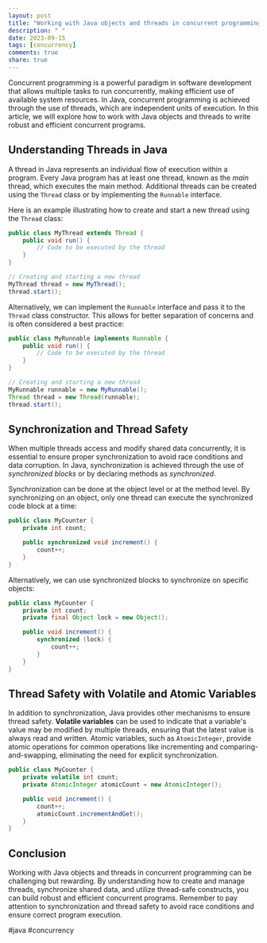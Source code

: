 ```yaml
---
layout: post
title: "Working with Java objects and threads in concurrent programming"
description: " "
date: 2023-09-15
tags: [concurrency]
comments: true
share: true
---
```


Concurrent programming is a powerful paradigm in software development that allows multiple tasks to run concurrently, making efficient use of available system resources. In Java, concurrent programming is achieved through the use of threads, which are independent units of execution. In this article, we will explore how to work with Java objects and threads to write robust and efficient concurrent programs.

## Understanding Threads in Java

A thread in Java represents an individual flow of execution within a program. Every Java program has at least one thread, known as the *main* thread, which executes the main method. Additional threads can be created using the `Thread` class or by implementing the `Runnable` interface.

Here is an example illustrating how to create and start a new thread using the `Thread` class:

```java
public class MyThread extends Thread {
    public void run() {
        // Code to be executed by the thread
    }
}

// Creating and starting a new thread
MyThread thread = new MyThread();
thread.start();
```

Alternatively, we can implement the `Runnable` interface and pass it to the `Thread` class constructor. This allows for better separation of concerns and is often considered a best practice:

```java
public class MyRunnable implements Runnable {
    public void run() {
        // Code to be executed by the thread
    }
}

// Creating and starting a new thread
MyRunnable runnable = new MyRunnable();
Thread thread = new Thread(runnable);
thread.start();
```

## Synchronization and Thread Safety

When multiple threads access and modify shared data concurrently, it is essential to ensure proper synchronization to avoid race conditions and data corruption. In Java, synchronization is achieved through the use of *synchronized blocks* or by declaring methods as *synchronized*.

Synchronization can be done at the object level or at the method level. By synchronizing on an object, only one thread can execute the synchronized code block at a time:

```java
public class MyCounter {
    private int count;

    public synchronized void increment() {
        count++;
    }
}
```

Alternatively, we can use synchronized blocks to synchronize on specific objects:

```java
public class MyCounter {
    private int count;
    private final Object lock = new Object();

    public void increment() {
        synchronized (lock) {
            count++;
        }
    }
}
```

## Thread Safety with Volatile and Atomic Variables

In addition to synchronization, Java provides other mechanisms to ensure thread safety. **Volatile variables** can be used to indicate that a variable's value may be modified by multiple threads, ensuring that the latest value is always read and written. Atomic variables, such as `AtomicInteger`, provide atomic operations for common operations like incrementing and comparing-and-swapping, eliminating the need for explicit synchronization.

```java
public class MyCounter {
    private volatile int count;
    private AtomicInteger atomicCount = new AtomicInteger();

    public void increment() {
        count++;
        atomicCount.incrementAndGet();
    }
}
```

## Conclusion

Working with Java objects and threads in concurrent programming can be challenging but rewarding. By understanding how to create and manage threads, synchronize shared data, and utilize thread-safe constructs, you can build robust and efficient concurrent programs. Remember to pay attention to synchronization and thread safety to avoid race conditions and ensure correct program execution.

#java #concurrency